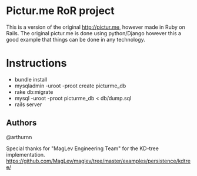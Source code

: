 Pictur.me RoR project
=====================

This is a version of the original http://pictur.me, however made in Ruby on Rails. 
The original pictur.me is done using python/Django however this a good example that things can be done in any technology.


Instructions
============

* bundle install
* mysqladmin -uroot -proot create picturme_db
* rake db:migrate
* mysql -uroot -proot picturme_db < db/dump.sql
* rails server

Authors
-------
@arthurnn


Special thanks for "MagLev Engineering Team" for the KD-tree implementation.
https://github.com/MagLev/maglev/tree/master/examples/persistence/kdtree/


